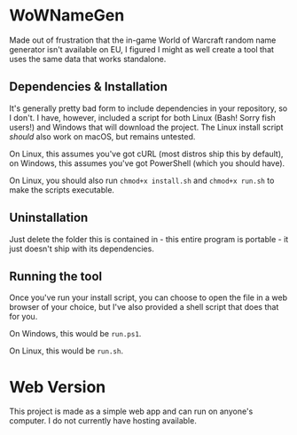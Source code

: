 # WoWNameGen
Made out of frustration that the in-game World of Warcraft random name generator isn't available on EU, I figured I might as well create a tool that uses the same data that works standalone.


## Dependencies & Installation
It's generally pretty bad form to include dependencies in your repository, so I don't. I have, however, included a script for both Linux (Bash! Sorry fish users!) and Windows that will download the project. The Linux install script *should* also work on macOS, but remains untested.

On Linux, this assumes you've got cURL (most distros ship this by default), on Windows, this assumes you've got PowerShell (which you should have).

On Linux, you should also run `chmod+x install.sh` and `chmod+x run.sh` to make the scripts executable.

## Uninstallation

Just delete the folder this is contained in - this entire program is portable - it just doesn't ship with its dependencies.

## Running the tool

Once you've run your install script, you can choose to open the file in a web browser of your choice, but I've also provided a shell script that does that for you.

On Windows, this would be `run.ps1`.

On Linux, this would be `run.sh`.


# Web Version
This project is made as a simple web app and can run on anyone's computer. I do not currently have hosting available.